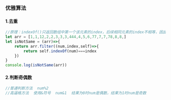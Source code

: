 ### 优雅算法

#### 1.去重

```javascript
//原理：indexOf()只返回数组中第一个该元素的index，后续相同元素的index不相等，因此被filter过滤掉
let arr = [1,1,12,2,2,3,3,3,444,4,5,6,77,7,7,78,8,8,]
let isNotSame = (arr)=>{
    return arr.filter((num,index,self)=>{
        return self.indexOf(num)===index
    })
}
console.log(isNotSame(arr))
```

#### 2.判断奇偶数

```javascript
//普通判断方法  num%2
//高逼格方法  使用&符号  num&1  结果为0时num是偶数，结果为1时num是奇数
```

